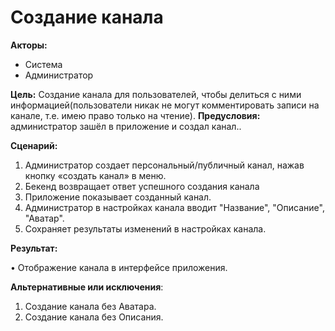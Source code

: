 # Создание канала

**Акторы:** 

- Система
- Администратор

**Цель:** Создание канала для пользователей, чтобы делиться с ними информацией(пользователи никак не могут комментировать записи на канале, т.е. имею право только на чтение).
**Предусловия:** администратор зашёл в приложение и создал канал..

**Сценарий:**

1.	Администратор создает персональный/публичный канал, нажав кнопку «создать канал» в меню.
2.	Бекенд возвращает ответ успешного создания канала 
3.	Приложение показывает созданный канал.
4.	Администратор в настройках канала вводит "Название", "Описание", "Аватар".
5.  Сохраняет результаты изменений в настройках канала.

**Результат:**

•	Отображение канала в интерфейсе приложения.

**Альтернативные или исключения**:
1. Создание канала без Аватара.
2. Создание канала без Описания.
